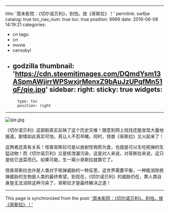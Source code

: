 
---
title: '周末影院：《切尔诺贝利》，别怕，放《哥斯拉》！'
permlink: sw6jw
catalog: true
toc_nav_num: true
toc: true
position: 9999
date: 2019-06-08 14:19:21
categories:
- cn
tags:
- cn
- movie
- cernobyl
- godzilla
thumbnail: 'https://cdn.steemitimages.com/DQmdYsm13ASpmAWjirrWPSwxjrMenxZ9bAuJzUPqfMn51qF/qie.jpg'
sidebar:
    right:
        sticky: true
widgets:
    -
        type: toc
        position: right
---


![qie.jpg](https://cdn.steemitimages.com/DQmdYsm13ASpmAWjirrWPSwxjrMenxZ9bAuJzUPqfMn51qF/qie.jpg)

《切尔诺贝利》这部剧真实反映了这个历史灾难！随意到网上找找还能发现大量地报道。剧情如此真实可怕，真让人不忍卒睹。同时，怪兽《哥斯拉》又火起来了！

这两者还真有关系！怪兽哥斯拉可是以放射性物质为食，也就是可以生吃核弹的生猛动物！而《切尔诺贝利》又是核泄漏污染，这是对人来说，对哥斯拉来说，这只是给它送菜而已。如果可能，生一窝小哥斯拉就靠它了。

怪兽哥斯拉也许是人类对于核弹威胁的一种反思，这世界需要平衡，一种能消除核弹威胁的生物是人类的最终希望。到现在，《切尔诺贝利》的威胁仍在，靠人类自身是无法消除这种污染了，哥斯拉才是最终解决之道！

- - -

This page is synchronized from the post: ['周末影院：《切尔诺贝利》，别怕，放《哥斯拉》！'](https://steemit.com/@lemooljiang/sw6jw)
